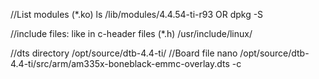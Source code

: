 //List modules (*.ko)
ls /lib/modules/4.4.54-ti-r93
OR
dpkg -S 

//include files: like in c-header files (*.h)
/usr/include/linux/

//dts directory
/opt/source/dtb-4.4-ti/
//Board file
nano /opt/source/dtb-4.4-ti/src/arm/am335x-boneblack-emmc-overlay.dts -c
